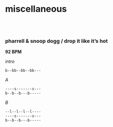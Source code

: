 <!-- this first element fools the Tactile theme to avoid presenting the first heading on the page in the site header -->
<br/>

# miscellaneous

<br/>
<br/>


### pharrell & snoop dogg / drop it like it’s hot

**92 BPM**

_intro_
```
b--bb--bb--bb---
```

_A_
```
----s-------s---
b--b--b---b-----
```

_B_
```
--l--l--l--l----
----s-------s---
b--b--b---b-----
```
